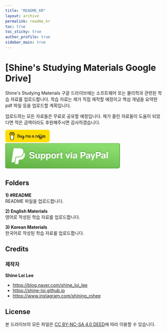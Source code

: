 ```yaml
---
title: "README_KR"
layout: archive
permalink: readme_kr
toc: true
toc_sticky: true
author_profile: true
sidebar_main: true
---
```

# [Shine's Studying Materials Google Drive]

Shine's Studying Materials 구글 드라이브에는 소프트웨어 또는 물리학과 관련된 학습 자료를 업로드합니다. 학습 자료는 제가 직접 제작할 예정이고 핵심 개념을 요약한 pdf 파일 등을 업로드할 계획입니다.

업로드하는 모든 자료들은 무료로 공유할 예정입니다. 제가 올린 자료들이 도움이 되었다면 적은 금액이라도 후원해주시면 감사하겠습니다.

[!["Buy Me A Coffee"](https://raw.githubusercontent.com/Shine-Loi/Shine-Loi.github.io/master/assets/images/Buymeacoffee.png)](https://www.buymeacoffee.com/shine_loi_lee)
[![Support via PayPal](https://raw.githubusercontent.com/Shine-Loi/Shine-Loi.github.io/41d049ca49169c961adde8f77b7d0f6981851ea3/assets/images/Paypal.svg)](https://paypal.me/goldbin0514?country.x=KR&locale.x=ko_KR)


## Folders
**1) #README**\
README 파일을 업로드합니다.

**2) English Materials**\
영어로 작성된 학습 자료를 업로드합니다.

**3) Korean Materials**\
한국어로 작성된 학습 자료를 업로드합니다.

## Credits
### 제작자
**Shine Loi Lee**
- <https://blog.naver.com/shine_loi_lee>
- <https://shine-loi.github.io>
- <https://www.instagram.com/shining_rohee>

## License
본 드라이브의 모든 파일은 [CC BY-NC-SA 4.0 DEED](https://creativecommons.org/licenses/by-nc-sa/4.0/deed.ko)에 따라 이용할 수 있습니다.
